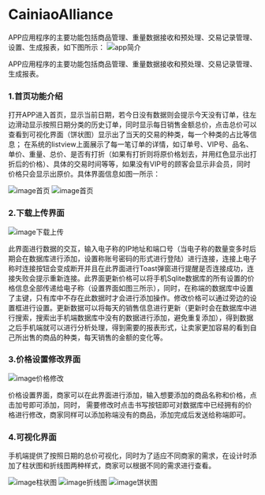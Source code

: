 # CainiaoAlliance

APP应用程序的主要功能包括商品管理、重量数据接收和预处理、交易记录管理、设置、生成报表，如下图所示：
![app简介](https://github.com/g-curry/CainiaoAlliance/blob/master/app/ReadmeImage/app%E6%B5%81%E7%A8%8B.png)

APP应用程序的主要功能包括商品管理、重量数据接收和预处理、交易记录管理、生成报表。

### 1.首页功能介绍
打开APP进入首页，显示当前日期，若今日没有数据则会提示今天没有订单，往左边滑动显示按照日期分类的历史订单，同时显示每日销售金额总价，点击总价可以查看到可视化界面（饼状图）显示出了当天的交易的种类，每一个种类的占比等信息；
在系统的listview上面展示了每一笔订单的详情，如订单号、VIP号、品名、单价、重量、总价、是否有打折（如果有打折则将原价格划去，并用红色显示出打折后的价格）、具体的交易时间等等，如果没有VIP号的顾客会显示非会员，同时价格只会显示出原价。具体界面信息如图一所示：
 
![image首页](https://github.com/g-curry/CainiaoAlliance/blob/master/app/ReadmeImage/%E9%A6%96%E9%A1%B5.png)
![image首页](https://github.com/g-curry/CainiaoAlliance/blob/master/app/ReadmeImage/%E9%A6%96%E9%A1%B52.png)
  
  
### 2.下载上传界面
![image下载上传](https://github.com/g-curry/CainiaoAlliance/blob/master/app/ReadmeImage/%E4%B8%8B%E8%BD%BD%E4%B8%8A%E4%BC%A0%E7%95%8C%E9%9D%A2.png)

此界面进行数据的交互，输入电子称的IP地址和端口号（当电子称的数量变多时后期会在数据库进行添加，设置称账号密码的形式进行登陆）进行连接，连接上电子称时连接按钮会变成断开并且在此界面进行Toast弹窗进行提醒是否连接成功，连接失败会提示重新连接。此界面更新价格可以将手机Sqlite数据库的所有设置的价格信息全部传递给电子称（设置界面如图三所示），同时，在称端的数据库中设置了主键，只有库中不存在此数据时才会进行添加操作。修改价格可以通过旁边的设置框进行设置。更新数据可以将每天的销售信息进行更新（更新时会在数据库中进行搜索，搜索出手机端数据库中没有的数据进行添加，避免重复添加），得到数据之后手机端就可以进行分析处理，得到需要的报表形式，让卖家更加容易的看到自己所出售的商品的种类，每天销售的金额的变化等。
  
### 3.价格设置修改界面

![image价格修改](https://github.com/g-curry/CainiaoAlliance/blob/master/app/ReadmeImage/%E4%BB%B7%E6%A0%BC%E8%AE%BE%E7%BD%AE%E7%95%8C%E9%9D%A2.png)

价格设置界面，商家可以在此界面进行添加，输入想要添加的商品名称和价格，点击加号即可添加，同时，
需要修改时点击书写按钮即可对数据库中已经拥有的价格进行修改，商家同样可以添加称端没有的商品，添加完成后发送给称端即可。

### 4.可视化界面
手机端提供了按照日期的总价可视化，同时为了适应不同商家的需求，在设计时添加了柱状图和折线图两种样式，商家可以根据不同的需求进行查看。

![image柱状图](https://github.com/g-curry/CainiaoAlliance/blob/master/app/ReadmeImage/%E6%8A%98%E7%BA%BF%E5%9B%BE.png)
![image折线图](https://github.com/g-curry/CainiaoAlliance/blob/master/app/ReadmeImage/%E6%9F%B1%E7%8A%B6%E5%9B%BE.png)
![image饼状图](https://github.com/g-curry/CainiaoAlliance/blob/master/app/ReadmeImage/%E9%A5%BC%E7%8A%B6%E5%9B%BE.png)
